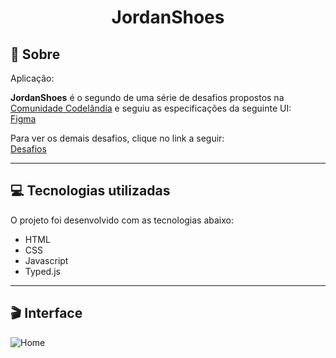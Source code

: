 # <div align="center">JordanShoes</div>

## 📃 Sobre
Aplicação: <br>


**JordanShoes** é o segundo de uma série de desafios propostos na [Comunidade Codelândia](https://discord.gg/QevDJqCzaY) e seguiu as especificações da seguinte UI: <br>
[Figma](https://www.figma.com/file/Yb9IBH56g7T1hdIyZ3BMNO/Desafios---Codel%C3%A2ndia?node-id=1883%3A2)

Para ver os demais desafios, clique no link a seguir: <br>
[Desafios](https://renans80.github.io/desafios-codelandia/)

---

## 💻 Tecnologias utilizadas 
O projeto foi desenvolvido com as tecnologias abaixo: <br>

* HTML
* CSS
* Javascript
* Typed.js

---

## 🎬 Interface
![Home](https://ik.imagekit.io/zqxyh6u3ylz/JordanShoes/desafio2_Kppjax0Yo.jpg?updatedAt=1703618774586)



